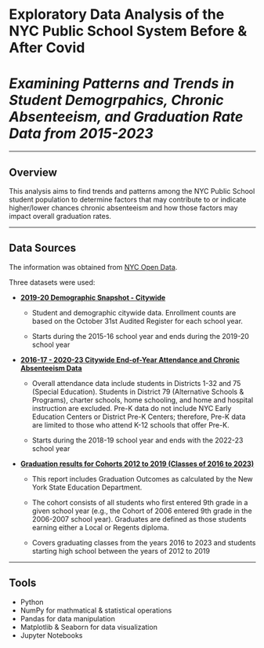 # **Exploratory Data Analysis of the NYC Public School System Before & After Covid** 

# *Examining Patterns and Trends in Student Demogrpahics, Chronic Absenteeism, and Graduation Rate Data from 2015-2023*
___

## Overview

This analysis aims to find trends and patterns among the NYC Public School student population to determine factors that may contribute to or indicate higher/lower chances chronic absenteeism and how those factors may impact overall graduation rates.

___

## Data Sources

The information was obtained from [NYC Open Data](https://opendata.cityofnewyork.us/).

Three datasets were used:
- [**2019-20 Demographic Snapshot - Citywide**](https://data.cityofnewyork.us/Education/2019-20-Demographic-Snapshot-Citywide/ycfm-qijh/about_data)
    - Student and demographic citywide data. Enrollment counts are based on the October 31st Audited Register for each school year.

    - Starts during the 2015-16 school year and ends during the 2019-20 school year

- [**2016-17 - 2020-23 Citywide End-of-Year Attendance and Chronic Absenteeism Data**](https://data.cityofnewyork.us/Education/2016-17-2020-23-Citywide-End-of-Year-Attendance-an/sgsi-66kk/about_data)
    - Overall attendance data include students in Districts 1-32 and 75 (Special Education). Students in District 79 (Alternative Schools & Programs), charter schools, home schooling, and home and hospital instruction are excluded. Pre-K data do not include NYC Early Education Centers or District Pre-K Centers; therefore, Pre-K data are limited to those who attend K-12 schools that offer Pre-K.

    - Starts during the 2018-19 school year and ends with the 2022-23 school year

-   [**Graduation results for Cohorts 2012 to 2019 (Classes of 2016 to 2023)**](https://data.cityofnewyork.us/Education/Graduation-results-for-Cohorts-2012-to-2019-Classe/mjm3-8dw8/about_data)
    - This report includes Graduation Outcomes as calculated by the New York State Education Department.

    - The cohort consists of all students who first entered 9th grade in a given school year (e.g., the Cohort of 2006 entered 9th grade in the 2006-2007 school year). Graduates are defined as those students earning either a Local or Regents diploma.

    - Covers graduating classes from the years 2016 to 2023 and students starting high school between the years of 2012 to 2019

___

## Tools

- Python
- NumPy for mathmatical & statistical operations
- Pandas for data manipulation
- Matplotlib & Seaborn for data visualization
- Jupyter Notebooks
